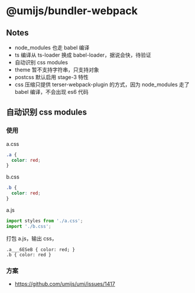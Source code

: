 # @umijs/bundler-webpack

## Notes

- node_modules 也走 babel 编译
- ts 编译从 ts-loader 换成 babel-loader，据说会快，待验证
- 自动识别 css modules
- theme 暂不支持字符串，只支持对象
- postcss 默认启用 stage-3 特性
- css 压缩只提供 terser-webpack-plugin 的方式，因为 node_modules 走了 babel 编译，不会出现 es6 代码

## 自动识别 css modules

### 使用

a.css

```css
.a {
  color: red;
}
```

b.css

```css
.b {
  color: red;
}
```

a.js

```js
import styles from './a.css';
import './b.css';
```

打包 a.js，输出 css，

```
.a___6ESeB { color: red; }
.b { color: red }
```

### 方案

- https://github.com/umijs/umi/issues/1417
